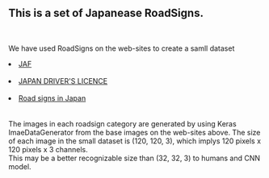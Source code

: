 
<h2>
This is a set of Japanease RoadSigns.
</h2>
<br>

We have used RoadSigns on the web-sites to create a samll dataset<br>
<li><a href="http://www.jaf.or.jp/e/for-overseas-drivers/driving-in-japan.htm">JAF</a></li><br>
<li><a href="https://japandriverslicense.com/japanese-road-signs/">JAPAN DRIVER'S LICENCE </a></li><br>
<li><a href="https://en.wikipedia.org/wiki/Road_signs_in_Japan">Road signs in Japan</a></li><br>

<br>
The images in each roadsign category are generated by using Keras ImaeDataGenerator from the base images on the web-sites above.
The size of each image in the small dataset is (120, 120, 3), which implys 120 pixels x 120 pixels x 3 channels. <br>
This may be a better recognizable size than (32, 32, 3) to humans and CNN model.
<br>
<br>
